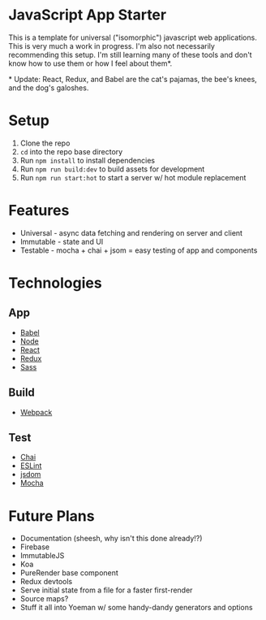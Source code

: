 # JavaScript App Starter

This is a template for universal ("isomorphic") javascript web applications. This is very much a work in progress. I'm also not necessarily recommending this setup. I'm still learning many of these tools and don't know how to use them or how I feel about them*.

\* Update: React, Redux, and Babel are the cat's pajamas, the bee's knees, and the dog's galoshes.

# Setup

1. Clone the repo
2. `cd` into the repo base directory
3. Run `npm install` to install dependencies
4. Run `npm run build:dev` to build assets for development
5. Run `npm run start:hot` to start a server w/ hot module replacement

# Features

* Universal - async data fetching and rendering on server and client
* Immutable - state and UI
* Testable - mocha + chai + jsom = easy testing of app and components

# Technologies

## App
* [Babel](http://babeljs.io/)
* [Node](https://nodejs.org/)
* [React](http://facebook.github.io/react/)
* [Redux](https://github.com/rackt/redux)
* [Sass](http://sass-lang.com/)

## Build
* [Webpack](https://webpack.github.io/)

## Test
* [Chai](http://chaijs.com/)
* [ESLint](http://eslint.org/)
* [jsdom](https://github.com/tmpvar/jsdom)
* [Mocha](https://mochajs.org/)

# Future Plans

* Documentation (sheesh, why isn't this done already!?)
* Firebase
* ImmutableJS
* Koa
* PureRender base component
* Redux devtools
* Serve initial state from a file for a faster first-render
* Source maps?
* Stuff it all into Yoeman w/ some handy-dandy generators and options